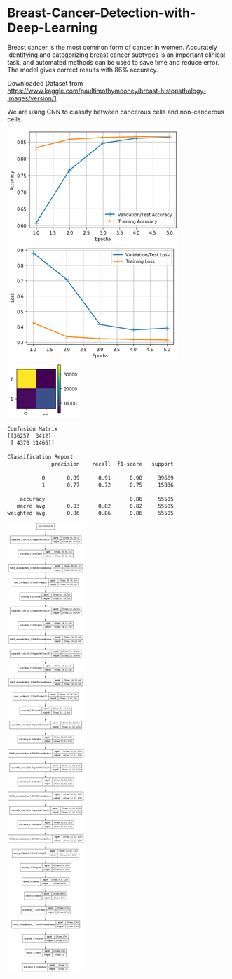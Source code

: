 # Breast-Cancer-Detection-with-Deep-Learning
Breast cancer is the most common form of cancer in women. Accurately identifying and categorizing breast cancer subtypes is an important clinical task, and automated methods can be used to save time and reduce error. The model gives correct results with 86% accuracy.

Downloaded Dataset from https://www.kaggle.com/paultimothymooney/breast-histopathology-images/version/1

We are using CNN to classify between cancerous cells and non-cancerous cells.

![](accu_graph.png)
![](loss_graph.png)
![](cm.png)
```
Confusion Matrix
[[36257  3412]
 [ 4370 11466]]

Classification Report
              precision    recall  f1-score   support

           0       0.89      0.91      0.90     39669
           1       0.77      0.72      0.75     15836

    accuracy                           0.86     55505
   macro avg       0.83      0.82      0.82     55505
weighted avg       0.86      0.86      0.86     55505
```

![](cnn_architecture.png)
